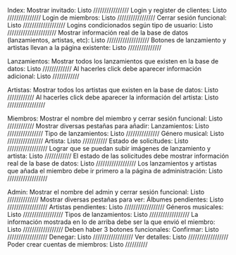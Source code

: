 Index:
	Mostrar invitado: Listo ////////////////
	Login y register de clientes: Listo ///////////////
	Login de miembros: Listo /////////////////
	Cerrar sesión funcional: Listo ///////////////////
	Logins condicionados según tipo de usuario: Listo //////////////////////
	Mostrar información real de la base de datos (lanzamientos, artistas, etc): Listo ///////////////////
	Botones de lanzamiento y artistas llevan a la página existente: Listo ///////////////
	
Lanzamientos:
	Mostrar todos los lanzamientos que existen en la base de datos: Listo /////////////
	Al hacerles click debe aparecer información adicional: Listo ////////////
	
Artistas:
	Mostrar todos los artistas que existen en la base de datos: Listo ////////////
	Al hacerles click debe aparecer la información del artista: Listo /////////////////

Miembros:
	Mostrar el nombre del miembro y cerrar sesión funcional: Listo ////////////
	Mostrar diversas pestañas para añadir:
		Lanzamientos: Listo ////////////////
		Tipo de lanzamientos: Listo ///////////////
		Género musical: Listo ////////////////
		Artista: Listo ///////////
		Estado de solicitudes: Listo //////////////////
	Lograr que se puedan subir imágenes de lanzamiento y artista: Listo ////////////
	El estado de las solicitudes debe mostrar información real de la base de datos: Listo //////////////////
	Los lanzamientos y artistas que añada el miembro debe ir primero a la página de administración: Listo //////////////////
	
Admin:
	Mostrar el nombre del admin y cerrar sesión funcional: Listo //////////////
	Mostrar diversas pestañas para ver:
		Álbumes pendientes: Listo //////////////////
		Artistas pendientes: Listo //////////////////
		Géneros musicales: Listo //////////////////
		Tipos de lanzamientos: Listo //////////////////
	La información mostrada en lo de arriba debe ser la que envió el miembro: Listo //////////////////
	Deben haber 3 botones funcionales:
		Confirmar: Listo //////////////////
		Denegar: Listo //////////////////
		Ver detalles: Listo //////////////////
	Poder crear cuentas de miembros: Listo //////////
